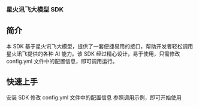 ### 星火讯飞大模型 SDK

## 简介

本 SDK 基于星火讯飞大模型，提供了一套便捷易用的接口，帮助开发者轻松调用星火讯飞提供的各种 AI 能力。该 SDK 经过精心设计，易于使用，只需修改 config.yml 文件中的配置信息，即可调用运行。

## 快速上手

安装 SDK
修改 config.yml 文件中的配置信息
参照调用示例，即可开始使用

